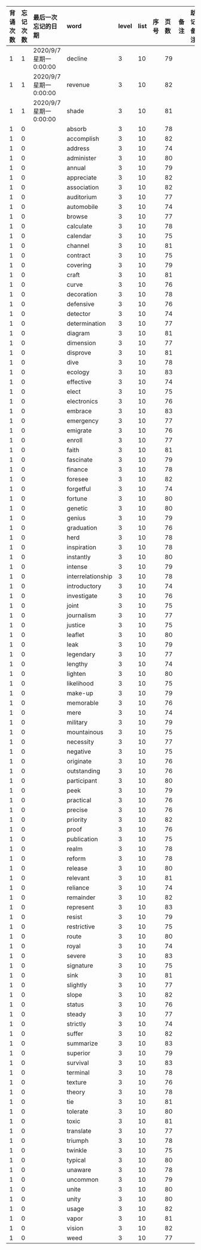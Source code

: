 |背诵次数|忘记次数|最后一次忘记的日期|word|level|list|序号|页数|备注|助记备注|
|:--|:--|:--|:--|:--|:--|:--|:--|:--|:--|
|1|1|2020/9/7 星期一 0:00:00|decline|3|10||79|||
|1|1|2020/9/7 星期一 0:00:00|revenue|3|10||82|||
|1|1|2020/9/7 星期一 0:00:00|shade|3|10||81|||
|1|0||absorb|3|10||78|||
|1|0||accomplish|3|10||82|||
|1|0||address|3|10||74|||
|1|0||administer|3|10||80|||
|1|0||annual|3|10||79|||
|1|0||appreciate|3|10||82|||
|1|0||association|3|10||82|||
|1|0||auditorium|3|10||77|||
|1|0||automobile|3|10||74|||
|1|0||browse|3|10||77|||
|1|0||calculate|3|10||78|||
|1|0||calendar|3|10||75|||
|1|0||channel|3|10||81|||
|1|0||contract|3|10||75|||
|1|0||covering|3|10||79|||
|1|0||craft|3|10||81|||
|1|0||curve|3|10||76|||
|1|0||decoration|3|10||78|||
|1|0||defensive|3|10||76|||
|1|0||detector|3|10||74|||
|1|0||determination|3|10||77|||
|1|0||diagram|3|10||81|||
|1|0||dimension|3|10||77|||
|1|0||disprove|3|10||81|||
|1|0||dive|3|10||78|||
|1|0||ecology|3|10||83|||
|1|0||effective|3|10||74|||
|1|0||elect|3|10||75|||
|1|0||electronics|3|10||76|||
|1|0||embrace|3|10||83|||
|1|0||emergency|3|10||77|||
|1|0||emigrate|3|10||76|||
|1|0||enroll|3|10||77|||
|1|0||faith|3|10||81|||
|1|0||fascinate|3|10||79|||
|1|0||finance|3|10||78|||
|1|0||foresee|3|10||82|||
|1|0||forgetful|3|10||74|||
|1|0||fortune|3|10||80|||
|1|0||genetic|3|10||80|||
|1|0||genius|3|10||79|||
|1|0||graduation|3|10||76|||
|1|0||herd|3|10||78|||
|1|0||inspiration|3|10||78|||
|1|0||instantly|3|10||80|||
|1|0||intense|3|10||79|||
|1|0||interrelationship|3|10||78|||
|1|0||introductory|3|10||74|||
|1|0||investigate|3|10||76|||
|1|0||joint|3|10||75|||
|1|0||journalism|3|10||77|||
|1|0||justice|3|10||75|||
|1|0||leaflet|3|10||80|||
|1|0||leak|3|10||79|||
|1|0||legendary|3|10||77|||
|1|0||lengthy|3|10||74|||
|1|0||lighten|3|10||80|||
|1|0||likelihood|3|10||75|||
|1|0||make-up|3|10||79|||
|1|0||memorable|3|10||76|||
|1|0||mere|3|10||74|||
|1|0||military|3|10||79|||
|1|0||mountainous|3|10||75|||
|1|0||necessity|3|10||77|||
|1|0||negative|3|10||75|||
|1|0||originate|3|10||76|||
|1|0||outstanding|3|10||76|||
|1|0||participant|3|10||80|||
|1|0||peek|3|10||79|||
|1|0||practical|3|10||76|||
|1|0||precise|3|10||76|||
|1|0||priority|3|10||82|||
|1|0||proof|3|10||76|||
|1|0||publication|3|10||75|||
|1|0||realm|3|10||78|||
|1|0||reform|3|10||78|||
|1|0||release|3|10||80|||
|1|0||relevant|3|10||81|||
|1|0||reliance|3|10||74|||
|1|0||remainder|3|10||82|||
|1|0||represent|3|10||83|||
|1|0||resist|3|10||79|||
|1|0||restrictive|3|10||75|||
|1|0||route|3|10||80|||
|1|0||royal|3|10||74|||
|1|0||severe|3|10||83|||
|1|0||signature|3|10||75|||
|1|0||sink|3|10||81|||
|1|0||slightly|3|10||77|||
|1|0||slope|3|10||82|||
|1|0||status|3|10||76|||
|1|0||steady|3|10||77|||
|1|0||strictly|3|10||74|||
|1|0||suffer|3|10||82|||
|1|0||summarize|3|10||83|||
|1|0||superior|3|10||79|||
|1|0||survival|3|10||83|||
|1|0||terminal|3|10||78|||
|1|0||texture|3|10||76|||
|1|0||theory|3|10||78|||
|1|0||tie|3|10||81|||
|1|0||tolerate|3|10||80|||
|1|0||toxic|3|10||81|||
|1|0||translate|3|10||77|||
|1|0||triumph|3|10||78|||
|1|0||twinkle|3|10||75|||
|1|0||typical|3|10||80|||
|1|0||unaware|3|10||78|||
|1|0||uncommon|3|10||79|||
|1|0||unite|3|10||80|||
|1|0||unity|3|10||80|||
|1|0||usage|3|10||82|||
|1|0||vapor|3|10||81|||
|1|0||vision|3|10||82|||
|1|0||weed|3|10||77|||
